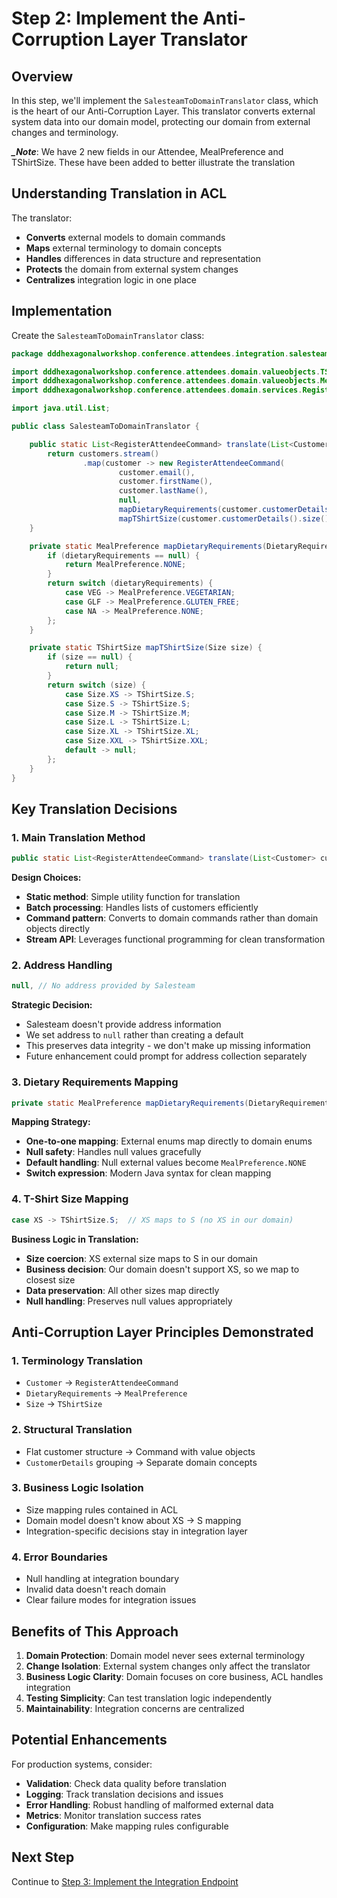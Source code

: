 # Step 2: Implement the Anti-Corruption Layer Translator

## Overview

In this step, we'll implement the `SalesteamToDomainTranslator` class, which is the heart of our Anti-Corruption Layer. This translator converts external system data into our domain model, protecting our domain from external changes and terminology.

***__Note_***: We have 2 new fields in our Attendee, MealPreference and TShirtSize.  These have been added to better illustrate the translation


## Understanding Translation in ACL

The translator:

- **Converts** external models to domain commands
- **Maps** external terminology to domain concepts
- **Handles** differences in data structure and representation
- **Protects** the domain from external system changes
- **Centralizes** integration logic in one place

## Implementation

Create the `SalesteamToDomainTranslator` class:

```java
package dddhexagonalworkshop.conference.attendees.integration.salesteam;

import dddhexagonalworkshop.conference.attendees.domain.valueobjects.TShirtSize;
import dddhexagonalworkshop.conference.attendees.domain.valueobjects.MealPreference;
import dddhexagonalworkshop.conference.attendees.domain.services.RegisterAttendeeCommand;

import java.util.List;

public class SalesteamToDomainTranslator {

    public static List<RegisterAttendeeCommand> translate(List<Customer> customers) {
        return customers.stream()
                .map(customer -> new RegisterAttendeeCommand(
                        customer.email(),
                        customer.firstName(),
                        customer.lastName(),
                        null,
                        mapDietaryRequirements(customer.customerDetails().dietaryRequirements()),
                        mapTShirtSize(customer.customerDetails().size()))).toList();
    }

    private static MealPreference mapDietaryRequirements(DietaryRequirements dietaryRequirements) {
        if (dietaryRequirements == null) {
            return MealPreference.NONE;
        }
        return switch (dietaryRequirements) {
            case VEG -> MealPreference.VEGETARIAN;
            case GLF -> MealPreference.GLUTEN_FREE;
            case NA -> MealPreference.NONE;
        };
    }

    private static TShirtSize mapTShirtSize(Size size) {
        if (size == null) {
            return null;
        }
        return switch (size) {
            case Size.XS -> TShirtSize.S;
            case Size.S -> TShirtSize.S;
            case Size.M -> TShirtSize.M;
            case Size.L -> TShirtSize.L;
            case Size.XL -> TShirtSize.XL;
            case Size.XXL -> TShirtSize.XXL;
            default -> null;
        };
    }
}
```

## Key Translation Decisions

### 1. Main Translation Method

```java
public static List<RegisterAttendeeCommand> translate(List<Customer> customers)
```

**Design Choices:**

- **Static method**: Simple utility function for translation
- **Batch processing**: Handles lists of customers efficiently
- **Command pattern**: Converts to domain commands rather than domain objects directly
- **Stream API**: Leverages functional programming for clean transformation

### 2. Address Handling

```java
null, // No address provided by Salesteam
```

**Strategic Decision:**

- Salesteam doesn't provide address information
- We set address to `null` rather than creating a default
- This preserves data integrity - we don't make up missing information
- Future enhancement could prompt for address collection separately

### 3. Dietary Requirements Mapping

```java
private static MealPreference mapDietaryRequirements(DietaryRequirements dietaryRequirements)
```

**Mapping Strategy:**

- **One-to-one mapping**: External enums map directly to domain enums
- **Null safety**: Handles null values gracefully
- **Default handling**: Null external values become `MealPreference.NONE`
- **Switch expression**: Modern Java syntax for clean mapping

### 4. T-Shirt Size Mapping

```java
case XS -> TShirtSize.S;  // XS maps to S (no XS in our domain)
```

**Business Logic in Translation:**

- **Size coercion**: XS external size maps to S in our domain
- **Business decision**: Our domain doesn't support XS, so we map to closest size
- **Data preservation**: All other sizes map directly
- **Null handling**: Preserves null values appropriately

## Anti-Corruption Layer Principles Demonstrated

### 1. **Terminology Translation**

- `Customer` → `RegisterAttendeeCommand`
- `DietaryRequirements` → `MealPreference`
- `Size` → `TShirtSize`

### 2. **Structural Translation**

- Flat customer structure → Command with value objects
- `CustomerDetails` grouping → Separate domain concepts

### 3. **Business Logic Isolation**

- Size mapping rules contained in ACL
- Domain model doesn't know about XS → S mapping
- Integration-specific decisions stay in integration layer

### 4. **Error Boundaries**

- Null handling at integration boundary
- Invalid data doesn't reach domain
- Clear failure modes for integration issues

## Benefits of This Approach

1. **Domain Protection**: Domain model never sees external terminology
2. **Change Isolation**: External system changes only affect the translator
3. **Business Logic Clarity**: Domain focuses on core business, ACL handles integration
4. **Testing Simplicity**: Can test translation logic independently
5. **Maintainability**: Integration concerns are centralized

## Potential Enhancements

For production systems, consider:

- **Validation**: Check data quality before translation
- **Logging**: Track translation decisions and issues
- **Error Handling**: Robust handling of malformed external data
- **Metrics**: Monitor translation success rates
- **Configuration**: Make mapping rules configurable

## Next Step

Continue to [Step 3: Implement the Integration Endpoint](03-Inbound-Adapter.md)
